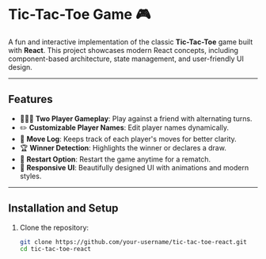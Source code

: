 # Tic-Tac-Toe Game 🎮

A fun and interactive implementation of the classic **Tic-Tac-Toe** game built with **React**. This project showcases modern React concepts, including component-based architecture, state management, and user-friendly UI design.

---

## **Features**

- 🧑‍🤝‍🧑 **Two Player Gameplay**: Play against a friend with alternating turns.
- ✏️ **Customizable Player Names**: Edit player names dynamically.
- 📜 **Move Log**: Keeps track of each player's moves for better clarity.
- 🏆 **Winner Detection**: Highlights the winner or declares a draw.
- 🔄 **Restart Option**: Restart the game anytime for a rematch.
- 🎨 **Responsive UI**: Beautifully designed UI with animations and modern styles.

---

## **Installation and Setup**

1. Clone the repository:
   ```bash
   git clone https://github.com/your-username/tic-tac-toe-react.git
   cd tic-tac-toe-react

